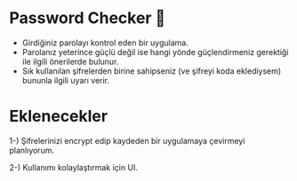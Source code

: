 # Password Checker 🛂

- Girdiğiniz parolayı kontrol eden bir uygulama.
- Parolanız yeterince güçlü değil ise hangi yönde güçlendirmeniz gerektiği ile ilgili önerilerde bulunur.
- Sık kullanılan şifrelerden birine sahipseniz (ve şifreyi koda eklediysem) bununla ilgili uyarı verir.


# Eklenecekler

1-) Şifrelerinizi encrypt edip kaydeden bir uygulamaya çevirmeyi planlıyorum.

2-) Kullanımı kolaylaştırmak için UI.
